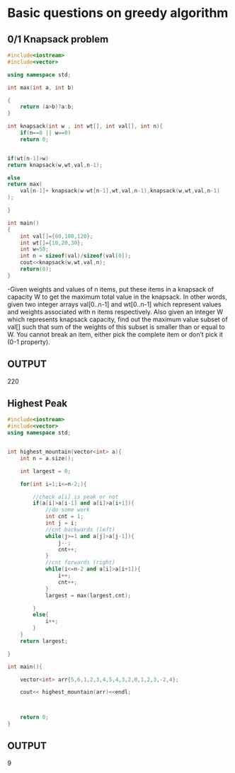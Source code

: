 # Basic questions on greedy algorithm

## 0/1 Knapsack problem

```CPP
#include<iostream>
#include<vector>

using namespace std;

int max(int a, int b)

{
    return (a>b)?a:b;
}

int knapsack(int w , int wt[], int val[], int n){
    if(n==0 || w==0)
    return 0;


if(wt[n-1]>w)
return knapsack(w,wt,val,n-1);

else
return max(
    val[n-1]+ knapsack(w-wt[n-1],wt,val,n-1),knapsack(w,wt,val,n-1)
);

}

int main()
{
    int val[]={60,100,120};
    int wt[]={10,20,30};
    int w=50;
    int n = sizeof(val)/sizeof(val[0]);
    cout<<knapsack(w,wt,val,n);
    return(0);
}

```
-Given weights and values of n items, put these items in a knapsack of capacity W to get the maximum total value in the knapsack. In other words, given two integer arrays val[0..n-1] and wt[0..n-1] which represent values and weights associated with n items respectively. Also given an integer W which represents knapsack capacity, find out the maximum value subset of val[] such that sum of the weights of this subset is smaller than or equal to W. You cannot break an item, either pick the complete item or don’t pick it (0-1 property).

## OUTPUT
220

## Highest Peak

```CPP
#include<iostream>
#include<vector>
using namespace std;


int highest_mountain(vector<int> a){
	int n = a.size();

	int largest = 0;

	for(int i=1;i<=n-2;){

		//check a[i] is peak or not
		if(a[i]>a[i-1] and a[i]>a[i+1]){
			//do some work
			int cnt = 1;
			int j = i;
			//cnt backwards (left)
			while(j>=1 and a[j]>a[j-1]){
				j--;
				cnt++;
			}
			//cnt forwards (right)
			while(i<=n-2 and a[i]>a[i+1]){
				i++;
				cnt++;
			}
			largest = max(largest,cnt);

		}
		else{
			i++;
		}
	}
	return largest;

}

int main(){

	vector<int> arr{5,6,1,2,3,4,5,4,3,2,0,1,2,3,-2,4};

	cout<< highest_mountain(arr)<<endl;



	return 0;
}

```

## OUTPUT
9